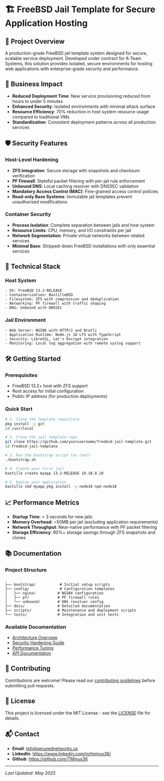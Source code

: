 # 🏗️ FreeBSD Jail Template for Secure Application Hosting

## 📝 Project Overview
A production-grade FreeBSD jail template system designed for secure, scalable service deployment. Developed under contract for A-Team Systems, this solution provides isolated, secure environments for hosting web applications with enterprise-grade security and performance.

## 🎯 Business Impact
- **Reduced Deployment Time**: New service provisioning reduced from hours to under 5 minutes
- **Enhanced Security**: Isolated environments with minimal attack surface
- **Resource Efficiency**: 70% reduction in host system resource usage compared to traditional VMs
- **Standardization**: Consistent deployment patterns across all production services

## 🛡️ Security Features

### Host-Level Hardening
- **ZFS Integration**: Secure storage with snapshots and checksum verification
- **PF Firewall**: Stateful packet filtering with per-jail rule enforcement
- **Unbound DNS**: Local caching resolver with DNSSEC validation
- **Mandatory Access Control (MAC)**: Fine-grained access control policies
- **Read-only Base Systems**: Immutable jail templates prevent unauthorized modifications

### Container Security
- **Process Isolation**: Complete separation between jails and host system
- **Resource Limits**: CPU, memory, and I/O constraints per jail
- **Network Segmentation**: Private virtual networks between related services
- **Minimal Base**: Stripped-down FreeBSD installations with only essential services

## 🚀 Technical Stack

### Host System
```
- OS: FreeBSD 13.2-RELEASE
- Containerization: BastilleBSD
- Filesystem: ZFS with compression and deduplication
- Networking: PF firewall with traffic shaping
- DNS: Unbound with DNSSEC
```

### Jail Environment
```
- Web Server: NGINX with HTTP/2 and Brotli
- Application Runtime: Node.js 18 LTS with TypeScript
- Security: LibreSSL, Let's Encrypt integration
- Monitoring: Local log aggregation with remote syslog support
```

## 🛠️ Getting Started

### Prerequisites
- FreeBSD 13.2+ host with ZFS support
- Root access for initial configuration
- Public IP address (for production deployments)

### Quick Start
```bash
# 1. Clone the template repository
pkg install -y git
cd /usr/local

# 2. Clone the jail template repo
git clone https://github.com/yourusername/freebsd-jail-template.git
cd freebsd-jail-template

# 3. Run the bootstrap script (as root)
./bootstrap.sh

# 4. Create your first jail
bastille create myapp 13.2-RELEASE 10.10.0.10

# 5. Deploy your application
bastille cmd myapp pkg install -y node18 npm-node18
```

## 📈 Performance Metrics
- **Startup Time**: < 3 seconds for new jails
- **Memory Overhead**: ~50MB per jail (excluding application requirements)
- **Network Throughput**: Near-native performance with PF packet filtering
- **Storage Efficiency**: 90%+ storage savings through ZFS snapshots and clones

## 📚 Documentation

### Project Structure
```
.
├── bootstrap/           # Initial setup scripts
├── config/              # Configuration templates
│   ├── nginx/          # NGINX configuration
│   ├── pf/             # PF firewall rules
│   └── unbound/        # DNS resolver config
├── docs/               # Detailed documentation
├── scripts/            # Maintenance and deployment scripts
└── tests/              # Integration and unit tests
```

### Available Documentation
- [Architecture Overview](docs/architecture.md)
- [Security Hardening Guide](docs/security.md)
- [Performance Tuning](docs/performance.md)
- [API Documentation](docs/api.md)

## 🤝 Contributing
Contributions are welcome! Please read our [contributing guidelines](CONTRIBUTING.md) before submitting pull requests.

## 📄 License
This project is licensed under the MIT License - see the [LICENSE](LICENSE) file for details.

## 📬 Contact
- **Email**: tph@securednetworks.us
- **LinkedIn**: https://www.linkedin.com/in/tminus36/
- **Github**: https://github.com/TMinus36

---
*Last Updated: May 2025*
